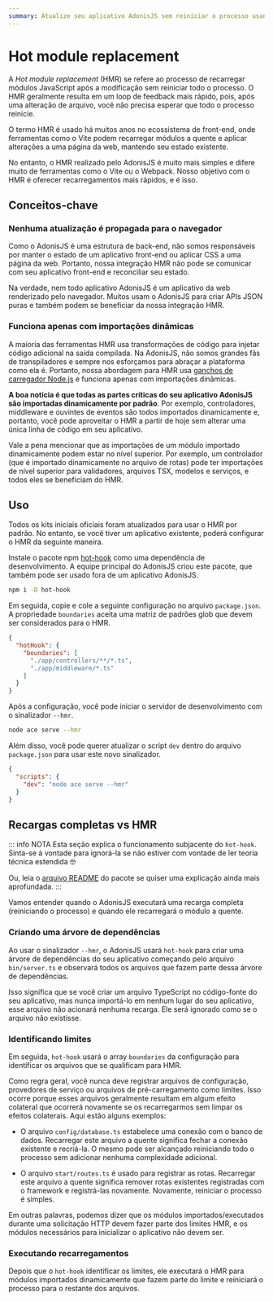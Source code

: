 ```yaml
---
summary: Atualize seu aplicativo AdonisJS sem reiniciar o processo usando a Hot module replacement (HMR).
---
```


# Hot module replacement

A *Hot module replacement* (HMR) se refere ao processo de recarregar módulos JavaScript após a modificação sem reiniciar todo o processo. O HMR geralmente resulta em um loop de feedback mais rápido, pois, após uma alteração de arquivo, você não precisa esperar que todo o processo reinicie.

O termo HMR é usado há muitos anos no ecossistema de front-end, onde ferramentas como o Vite podem recarregar módulos a quente e aplicar alterações a uma página da web, mantendo seu estado existente.

No entanto, o HMR realizado pelo AdonisJS é muito mais simples e difere muito de ferramentas como o Vite ou o Webpack. Nosso objetivo com o HMR é oferecer recarregamentos mais rápidos, e é isso.

## Conceitos-chave

### Nenhuma atualização é propagada para o navegador

Como o AdonisJS é uma estrutura de back-end, não somos responsáveis ​​por manter o estado de um aplicativo front-end ou aplicar CSS a uma página da web. Portanto, nossa integração HMR não pode se comunicar com seu aplicativo front-end e reconciliar seu estado.

Na verdade, nem todo aplicativo AdonisJS é um aplicativo da web renderizado pelo navegador. Muitos usam o AdonisJS para criar APIs JSON puras e também podem se beneficiar da nossa integração HMR.

### Funciona apenas com importações dinâmicas
A maioria das ferramentas HMR usa transformações de código para injetar código adicional na saída compilada. Na AdonisJS, não somos grandes fãs de transpiladores e sempre nos esforçamos para abraçar a plataforma como ela é. Portanto, nossa abordagem para HMR usa [ganchos de carregador Node.js](https://nodejs.org/api/module.html#customization-hooks) e funciona apenas com importações dinâmicas.

**A boa notícia é que todas as partes críticas do seu aplicativo AdonisJS são importadas dinamicamente por padrão**. Por exemplo, controladores, middleware e ouvintes de eventos são todos importados dinamicamente e, portanto, você pode aproveitar o HMR a partir de hoje sem alterar uma única linha de código em seu aplicativo.

Vale a pena mencionar que as importações de um módulo importado dinamicamente podem estar no nível superior. Por exemplo, um controlador (que é importado dinamicamente no arquivo de rotas) pode ter importações de nível superior para validadores, arquivos TSX, modelos e serviços, e todos eles se beneficiam do HMR.

## Uso
Todos os kits iniciais oficiais foram atualizados para usar o HMR por padrão. No entanto, se você tiver um aplicativo existente, poderá configurar o HMR da seguinte maneira.

Instale o pacote npm [hot-hook](https://github.com/Julien-R44/hot-hook) como uma dependência de desenvolvimento. A equipe principal do AdonisJS criou este pacote, que também pode ser usado fora de um aplicativo AdonisJS.

```sh
npm i -D hot-hook
```

Em seguida, copie e cole a seguinte configuração no arquivo `package.json`. A propriedade `boundaries` aceita uma matriz de padrões glob que devem ser considerados para o HMR.

```json
{
  "hotHook": {
    "boundaries": [
      "./app/controllers/**/*.ts",
      "./app/middleware/*.ts"
    ]
  }
}
```

Após a configuração, você pode iniciar o servidor de desenvolvimento com o sinalizador `--hmr`.

```sh
node ace serve --hmr
```

Além disso, você pode querer atualizar o script `dev` dentro do arquivo `package.json` para usar este novo sinalizador.

```json
{
  "scripts": {
    "dev": "node ace serve --hmr"
  }
}
```

## Recargas completas vs HMR

::: info NOTA
Esta seção explica o funcionamento subjacente do `hot-hook`. Sinta-se à vontade para ignorá-la se não estiver com vontade de ler teoria técnica estendida 🤓

Ou, leia o [arquivo README](https://github.com/Julien-R44/hot-hook) do pacote se quiser uma explicação ainda mais aprofundada.
:::

Vamos entender quando o AdonisJS executará uma recarga completa (reiniciando o processo) e quando ele recarregará o módulo a quente.

### Criando uma árvore de dependências
Ao usar o sinalizador `--hmr`, o AdonisJS usará `hot-hook` para criar uma árvore de dependências do seu aplicativo começando pelo arquivo `bin/server.ts` e observará todos os arquivos que fazem parte dessa árvore de dependências.

Isso significa que se você criar um arquivo TypeScript no código-fonte do seu aplicativo, mas nunca importá-lo em nenhum lugar do seu aplicativo, esse arquivo não acionará nenhuma recarga. Ele será ignorado como se o arquivo não existisse.

### Identificando limites
Em seguida, `hot-hook` usará o array `boundaries` da configuração para identificar os arquivos que se qualificam para HMR.

Como regra geral, você nunca deve registrar arquivos de configuração, provedores de serviço ou arquivos de pré-carregamento como limites. Isso ocorre porque esses arquivos geralmente resultam em algum efeito colateral que ocorrerá novamente se os recarregarmos sem limpar os efeitos colaterais. Aqui estão alguns exemplos:

- O arquivo `config/database.ts` estabelece uma conexão com o banco de dados. Recarregar este arquivo a quente significa fechar a conexão existente e recriá-la. O mesmo pode ser alcançado reiniciando todo o processo sem adicionar nenhuma complexidade adicional.

- O arquivo `start/routes.ts` é usado para registrar as rotas. Recarregar este arquivo a quente significa remover rotas existentes registradas com o framework e registrá-las novamente. Novamente, reiniciar o processo é simples.

Em outras palavras, podemos dizer que os módulos importados/executados durante uma solicitação HTTP devem fazer parte dos limites HMR, e os módulos necessários para inicializar o aplicativo não devem ser.

### Executando recarregamentos
Depois que o `hot-hook` identificar os limites, ele executará o HMR para módulos importados dinamicamente que fazem parte do limite e reiniciará o processo para o restante dos arquivos.

